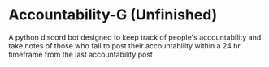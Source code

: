 # Accountability-G (Unfinished)
A python discord bot designed to keep track of people's accountability and take notes of those who fail to post their accountability within a 24 hr timeframe from the last accountability post
